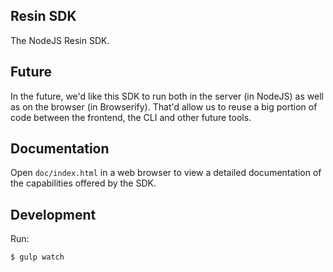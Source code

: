 Resin SDK
---------

The NodeJS Resin SDK.

## Future

In the future, we'd like this SDK to run both in the server (in NodeJS) as well as on the browser (in Browserify). That'd allow us to reuse a big portion of code between the frontend, the CLI and other future tools.

## Documentation

Open `doc/index.html` in a web browser to view a detailed documentation of the capabilities offered by the SDK.

## Development

Run:

```sh
$ gulp watch
```
